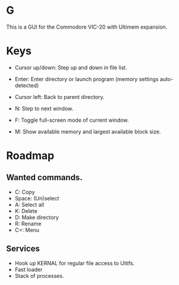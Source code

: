# G

This is a GUI for the Commodore VIC-20 with Ultimem expansion.

# Keys

* Cursor up/down: Step up and down in file list.
* Enter: Enter directory or launch program (memory settings auto-detected)
* Cursor left: Back to parent directory.

* N: Step to next window.
* F: Toggle full-screen mode of current window.
* M: Show available memory and largest available block size.

# Roadmap

## Wanted commands.

* C: Copy
* Space: (Un)select
* A: Select all
* K: Delete
* D: Make directory
* R: Rename
* C=: Menu

## Services

* Hook up KERNAL for regular file access to Ultifs.
* Fast loader
* Stack of processes.
